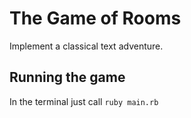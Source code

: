 # The Game of Rooms

Implement a classical text adventure.

## Running the game

In the terminal just call `ruby main.rb`
